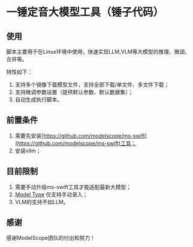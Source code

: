 # 一锤定音大模型工具（锤子代码）

## 使用

脚本主要用于在Linux环境中使用，快速实现LLM,VLM等大模型的推理、微调、合并等。

特性如下：

1. 支持多个镜像下载模型文件，支持全部下载/单文件、多文件下载；
2. 支持微调参数设置（提供默认参数、默认数据集）；
3. 自动生成执行脚本。

## 前置条件

1. 需要先安装[https://github.com/modelscope/ms-swift](https://github.com/modelscope/ms-swift)工具；
2. 安装vllm；

## 目前限制

1. 需要手动升级ms-swift工具才能适配最新大模型；
2. [Model Type](https://swift.readthedocs.io/zh-cn/latest/Instruction/%E6%94%AF%E6%8C%81%E7%9A%84%E6%A8%A1%E5%9E%8B%E5%92%8C%E6%95%B0%E6%8D%AE%E9%9B%86.html) 仅支持手动录入；
3. VLM的支持不如LLM。

## 感谢

感谢ModelScope团队的付出和努力！
